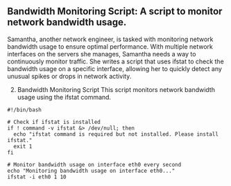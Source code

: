 ## Bandwidth Monitoring Script: A script to monitor network bandwidth usage.
Samantha, another network engineer, is tasked with monitoring network bandwidth usage to ensure optimal performance. With multiple network interfaces on the servers she manages, Samantha needs a way to continuously monitor traffic. She writes a script that uses ifstat to check the bandwidth usage on a specific interface, allowing her to quickly detect any unusual spikes or drops in network activity.



2. Bandwidth Monitoring Script
This script monitors network bandwidth usage using the ifstat command.

```
#!/bin/bash

# Check if ifstat is installed
if ! command -v ifstat &> /dev/null; then
  echo "ifstat command is required but not installed. Please install ifstat."
  exit 1
fi

# Monitor bandwidth usage on interface eth0 every second
echo "Monitoring bandwidth usage on interface eth0..."
ifstat -i eth0 1 10

```